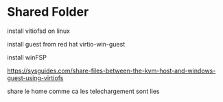 # Shared Folder

install vitiofsd on linux

install guest from red hat virtio-win-guest

install winFSP

https://sysguides.com/share-files-between-the-kvm-host-and-windows-guest-using-virtiofs

share le home comme ca les telechargement sont lies
